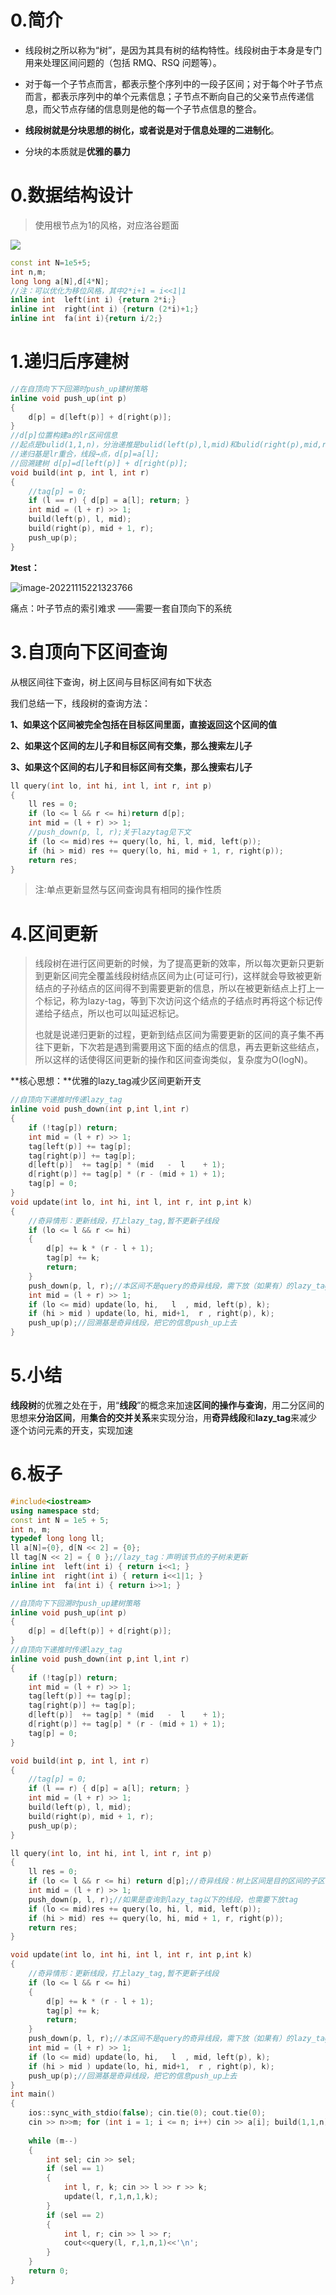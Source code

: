 # 0.简介

* 线段树之所以称为“树”，是因为其具有树的结构特性。线段树由于本身是专门用来处理区间问题的（包括 RMQ、RSQ 问题等）。

* 对于每一个子节点而言，都表示整个序列中的一段子区间；对于每个叶子节点而言，都表示序列中的单个元素信息；子节点不断向自己的父亲节点传递信息，而父节点存储的信息则是他的每一个子节点信息的整合。
*  **线段树就是分块思想的树化，或者说是对于信息处理的二进制化**。

* 分块的本质就是**优雅的暴力**

# 0.数据结构设计

> 使用根节点为1的风格，对应洛谷题面

![](https://s2.loli.net/2022/11/15/T5ozB7kvyJCFG3q.png)

~~~C++
const int N=1e5+5;
int n,m;
long long a[N],d[4*N];
//注：可以优化为移位风格，其中2*i+1 = i<<1|1
inline int 	left(int i) {return 2*i;}
inline int  right(int i) {return (2*i)+1;}
inline int  fa(int i){return i/2;}
~~~

# 1.递归后序建树

~~~C++
//在自顶向下下回溯时push_up建树策略
inline void push_up(int p)
{
	d[p] = d[left(p)] + d[right(p)];
}
//d[p]位置构建a的lr区间信息
//起点是bulid(1,1,n)，分治递推是bulid(left(p),l,mid)和bulid(right(p),mid,r) 
//递归基是lr重合，线段→点，d[p]=a[l];
//回溯建树 d[p]=d[left(p)] + d[right(p)];
void build(int p, int l, int r)
{
    //tag[p] = 0;
    if (l == r) { d[p] = a[l]; return; }
    int mid = (l + r) >> 1;
    build(left(p), l, mid);
    build(right(p), mid + 1, r);
    push_up(p);
}
~~~

**》test：**

![image-20221115221323766](https://s2.loli.net/2022/11/15/dAVFcxKawrY6XiH.png)

痛点：叶子节点的索引难求 ——需要一套自顶向下的系统

# 3.自顶向下区间查询

从根区间往下查询，树上区间与目标区间有如下状态

我们总结一下，线段树的查询方法：

**1、如果这个区间被完全包括在目标区间里面，直接返回这个区间的值**

**2、如果这个区间的左儿子和目标区间有交集，那么搜索左儿子**

**3、如果这个区间的右儿子和目标区间有交集，那么搜索右儿子**

~~~C++
ll query(int lo, int hi, int l, int r, int p)
{
    ll res = 0;
    if (lo <= l && r <= hi)return d[p];
    int mid = (l + r) >> 1;
    //push_down(p, l, r);关于lazytag见下文
    if (lo <= mid)res += query(lo, hi, l, mid, left(p));
    if (hi > mid) res += query(lo, hi, mid + 1, r, right(p));
    return res;
}
~~~

> 注:单点更新显然与区间查询具有相同的操作性质

# 4.区间更新

> ​    线段树在进行区间更新的时候，为了提高更新的效率，所以每次更新只更新到更新区间完全覆盖线段树结点区间为止(可证可行)，这样就会导致被更新结点的子孙结点的区间得不到需要更新的信息，所以在被更新结点上打上一个标记，称为lazy-tag，等到下次访问这个结点的子结点时再将这个标记传递给子结点，所以也可以叫延迟标记。
>
> ​      也就是说递归更新的过程，更新到结点区间为需要更新的区间的真子集不再往下更新，下次若是遇到需要用这下面的结点的信息，再去更新这些结点，所以这样的话使得区间更新的操作和区间查询类似，复杂度为O(logN)。

**核心思想：**优雅的lazy_tag减少区间更新开支

~~~C++
//自顶向下递推时传递lazy_tag
inline void push_down(int p,int l,int r)
{
    if (!tag[p]) return;
    int mid = (l + r) >> 1;
    tag[left(p)] += tag[p];
    tag[right(p)] += tag[p];
    d[left(p)]  += tag[p] * (mid   -  l    + 1);
    d[right(p)] += tag[p] * (r - (mid + 1) + 1);
    tag[p] = 0;
}
void update(int lo, int hi, int l, int r, int p,int k)
{
    //奇异情形：更新线段，打上lazy_tag,暂不更新子线段
    if (lo <= l && r <= hi)
    {
        d[p] += k * (r - l + 1);
        tag[p] += k;
        return;
    }
    push_down(p, l, r);//本区间不是query的奇异线段，需下放（如果有）的lazy_tag
    int mid = (l + r) >> 1;
    if (lo <= mid) update(lo, hi,   l  , mid, left(p), k);
    if (hi > mid ) update(lo, hi, mid+1,  r , right(p), k);
    push_up(p);//回溯基是奇异线段，把它的信息push_up上去
}
~~~

# 5.小结

**线段树**的优雅之处在于，用“**线段**”的概念来加速**区间的操作与查询**，用二分区间的思想来**分治区间**，用**集合的交并关系**来实现分治，用**奇异线段**和**lazy_tag**来减少逐个访问元素的开支，实现加速

# 6.板子

~~~C++
#include<iostream>
using namespace std;
const int N = 1e5 + 5;
int n, m;
typedef long long ll;
ll a[N]={0}, d[N << 2] = {0};
ll tag[N << 2] = { 0 };//lazy_tag：声明该节点的子树未更新
inline int 	left(int i) { return i<<1; }
inline int  right(int i) { return i<<1|1; }
inline int  fa(int i) { return i>>1; }

//自顶向下下回溯时push_up建树策略
inline void push_up(int p)
{
	d[p] = d[left(p)] + d[right(p)];
}
//自顶向下递推时传递lazy_tag
inline void push_down(int p,int l,int r)
{
    if (!tag[p]) return;
    int mid = (l + r) >> 1;
    tag[left(p)] += tag[p];
    tag[right(p)] += tag[p];
    d[left(p)]  += tag[p] * (mid   -  l    + 1);
    d[right(p)] += tag[p] * (r - (mid + 1) + 1);
    tag[p] = 0;
}

void build(int p, int l, int r)
{
    //tag[p] = 0;
    if (l == r) { d[p] = a[l]; return; }
    int mid = (l + r) >> 1;
    build(left(p), l, mid);
    build(right(p), mid + 1, r);
    push_up(p);
}

ll query(int lo, int hi, int l, int r, int p)
{
    ll res = 0;
    if (lo <= l && r <= hi) return d[p];//奇异线段：树上区间是目的区间的子区间
    int mid = (l + r) >> 1;
    push_down(p, l, r);//如果是查询到lazy_tag以下的线段，也需要下放tag
    if (lo <= mid)res += query(lo, hi, l, mid, left(p));
    if (hi > mid) res += query(lo, hi, mid + 1, r, right(p));
    return res;
}

void update(int lo, int hi, int l, int r, int p,int k)
{
    //奇异情形：更新线段，打上lazy_tag,暂不更新子线段
    if (lo <= l && r <= hi)
    {
        d[p] += k * (r - l + 1);
        tag[p] += k;
        return;
    }
    push_down(p, l, r);//本区间不是query的奇异线段，需下放（如果有）的lazy_tag
    int mid = (l + r) >> 1;
    if (lo <= mid) update(lo, hi,   l  , mid, left(p), k);
    if (hi > mid ) update(lo, hi, mid+1,  r , right(p), k);
    push_up(p);//回溯基是奇异线段，把它的信息push_up上去
}
int main()
{
    ios::sync_with_stdio(false); cin.tie(0); cout.tie(0);
    cin >> n>>m; for (int i = 1; i <= n; i++) cin >> a[i]; build(1,1,n);
    
    while (m--)
    {
        int sel; cin >> sel;
        if (sel == 1)
        {
            int l, r, k; cin >> l >> r >> k;
            update(l, r,1,n,1,k);
        }
        if (sel == 2)
        {
            int l, r; cin >> l >> r;
            cout<<query(l, r,1,n,1)<<'\n';
        }
    }
    return 0;
}
~~~



